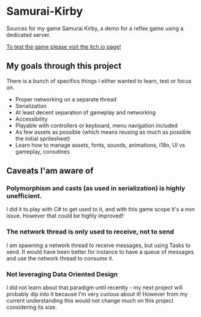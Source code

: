 # Samurai-Kirby

Sources for my game Samurai Kirby, a demo for a reflex game using a dedicated server.

[To test the game please visit the itch.io page!](https://laywelin.itch.io/samurai-kirby?password=Laywelin-42)


## My goals through this project

There is a bunch of specifics things I either wanted to learn, test or focus on.

- Proper networking on a separate thread
- Serialization
- At least decent separation of gameplay and networking
- Accessibility
- Playable with controllers or keyboard, menu navigation included
- As few assets as possible (which means reusing as much as possible the initial spritesheet)
- Learn how to manage assets, fonts, sounds, animations, i18n, UI vs gameplay, coroutines 

## Caveats I'am aware of

### Polymorphism and casts (as used in serialization) is highly unefficient.
I did it to play with C# to get used to it, and with this game scope it's a non issue. However that could be highly improved!

### The network thread is only used to receive, not to send
I am spawning a network thread to receive messages, but using Tasks to send. 
It would have been better for instance to have a queue of messages and use the network thread to consume it.

### Not leveraging Data Oriented Design
I did not learn about that paradigm until recently - my next project will probably dip into it because I'm very curious about it!
However from my current understanding this would not change much on this project considering its size.


